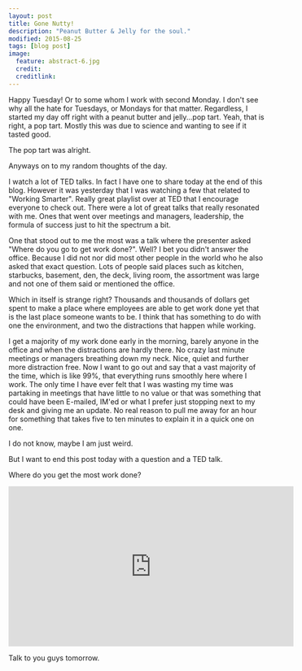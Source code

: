 ```yaml
---
layout: post
title: Gone Nutty!
description: "Peanut Butter & Jelly for the soul."
modified: 2015-08-25
tags: [blog post]
image:
  feature: abstract-6.jpg
  credit:
  creditlink:
---
```


Happy Tuesday! Or to some whom I work with second Monday. I don't see why all the hate for Tuesdays, or Mondays for that matter. Regardless, I started my day off right with a peanut butter and jelly...pop tart. Yeah, that is right, a pop tart. Mostly this was due to science and wanting to see if it tasted good.

The pop tart was alright.

Anyways on to my random thoughts of the day.

I watch a lot of TED talks. In fact I have one to share today at the end of this blog. However it was yesterday that I was watching a few that related to "Working Smarter". Really great playlist over at TED that I encourage everyone to check out. There were a lot of great talks that really resonated with me. Ones that went over meetings and managers, leadership, the formula of success just to hit the spectrum a bit.

One that stood out to me the most was a talk where the presenter asked "Where do you go to get work done?". Well? I bet you didn't answer the office. Because I did not nor did most other people in the world who he also asked that exact question. Lots of people said places such as kitchen, starbucks, basement, den, the deck, living room, the assortment was large and not one of them said or mentioned the office.

Which in itself is strange right? Thousands and thousands of dollars get spent to make a place where employees are able to get work done yet that is the last place someone wants to be. I think that has something to do with one the environment, and two the distractions that happen while working. 

I get a majority of my work done early in the morning, barely anyone in the office and when the distractions are hardly there. No crazy last minute meetings or managers breathing down my neck. Nice, quiet and further more distraction free. Now I want to go out and say that a vast majority of the time, which is like 99%, that everything runs smoothly here where I work. The only time I have ever felt that I was wasting my time was partaking in meetings that have little to no value or that was something that could have been E-mailed, IM'ed or what I prefer just stopping next to my desk and giving me an update. No real reason to pull me away for an hour for something that takes five to ten minutes to explain it in a quick one on one.

I do not know, maybe I am just weird.

But I want to end this post today with a question and a TED talk. 

Where do you get the most work done?


<iframe width="560" height="315" src="https://embed-ssl.ted.com/talks/shawn_achor_the_happy_secret_to_better_work.html" frameborder="0"> </iframe>

Talk to you guys tomorrow.
